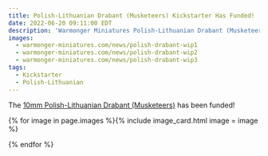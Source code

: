 ```yaml
---
title: Polish-Lithuanian Drabant (Musketeers) Kickstarter Has Funded!
date: 2022-06-20 09:11:00 EDT
description: 'Warmonger Miniatures Polish-Lithuanian Drabant (Musketeers) Kickstarter has funded!'
images:
  - warmonger-miniatures.com/news/polish-drabant-wip1
  - warmonger-miniatures.com/news/polish-drabant-wip2
  - warmonger-miniatures.com/news/polish-drabant-wip3
tags:
  - Kickstarter
  - Polish-Lithuanian
---
```

The [10mm Polish-Lithuanian Drabant (Musketeers)](https://www.kickstarter.com/projects/1765086496/10mm-polish-lithuanian-drabant-musketeers) has been funded!

{% for image in page.images %}{% include image_card.html image = image %}

{% endfor %}

